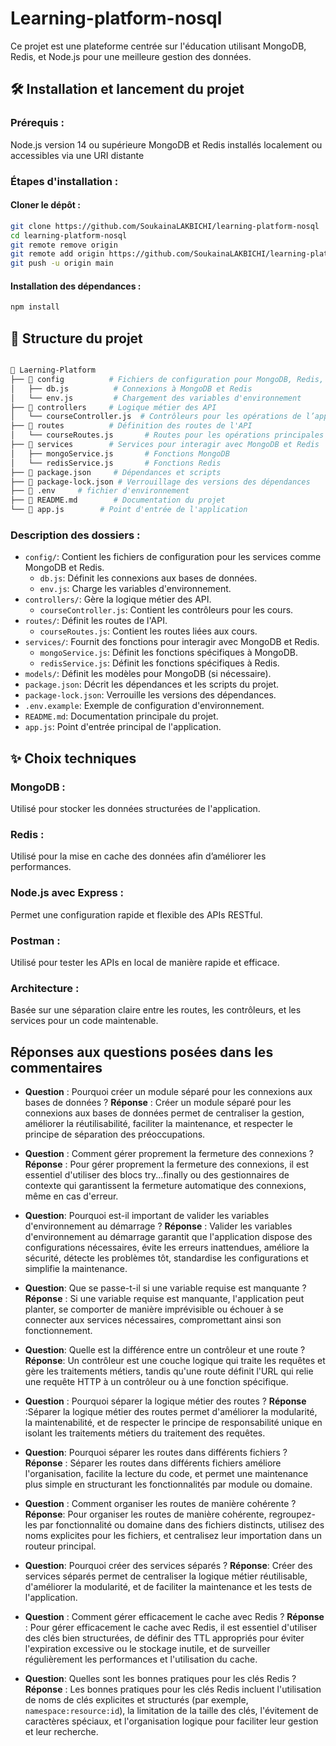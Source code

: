 # Learning-platform-nosql
Ce projet est une plateforme centrée sur l'éducation utilisant MongoDB, Redis, et Node.js pour une meilleure gestion des données.

## 🛠️ Installation et lancement du projet
### Prérequis :
Node.js version 14 ou supérieure
MongoDB et Redis installés localement ou accessibles via une URI distante
### Étapes d'installation :
#### Cloner le dépôt :

```bash
git clone https://github.com/SoukainaLAKBICHI/learning-platform-nosql
cd learning-platform-nosql
git remote remove origin
git remote add origin https://github.com/SoukainaLAKBICHI/learning-platform-nosql
git push -u origin main
```


#### Installation des dépendances :

```bash
npm install
```

## 📂 Structure du projet

```bash

📂 Laerning-Platform
├── 📁 config          # Fichiers de configuration pour MongoDB, Redis, etc.
│   ├── db.js          # Connexions à MongoDB et Redis
│   └── env.js         # Chargement des variables d'environnement
├── 📁 controllers     # Logique métier des API
│   └── courseController.js  # Contrôleurs pour les opérations de l’application
├── 📁 routes          # Définition des routes de l'API
│   └── courseRoutes.js       # Routes pour les opérations principales
├── 📁 services        # Services pour interagir avec MongoDB et Redis
│   ├── mongoService.js       # Fonctions MongoDB
│   └── redisService.js       # Fonctions Redis
├── 📄 package.json     # Dépendances et scripts
├── 📄 package-lock.json # Verrouillage des versions des dépendances
├── 📄 .env     # fichier d'environnement
├── 📄 README.md        # Documentation du projet
└── 📄 app.js        # Point d'entrée de l'application
```

### Description des dossiers :

- `config/`: Contient les fichiers de configuration pour les services comme MongoDB et Redis.
  - `db.js`: Définit les connexions aux bases de données.
  - `env.js`: Charge les variables d'environnement.
- `controllers/`: Gère la logique métier des API.
  - `courseController.js`: Contient les contrôleurs pour les cours.
- `routes/`: Définit les routes de l'API.
  - `courseRoutes.js`: Contient les routes liées aux cours.
- `services/`: Fournit des fonctions pour interagir avec MongoDB et Redis.
  - `mongoService.js`: Définit les fonctions spécifiques à MongoDB.
  - `redisService.js`: Définit les fonctions spécifiques à Redis.
- `models/`: Définit les modèles pour MongoDB (si nécessaire).
- `package.json`: Décrit les dépendances et les scripts du projet.
- `package-lock.json`: Verrouille les versions des dépendances.
- `.env.example`: Exemple de configuration d'environnement.
- `README.md`: Documentation principale du projet.
- `app.js`: Point d'entrée principal de l'application.


## ✨ Choix techniques

### MongoDB :
Utilisé pour stocker les données structurées de l'application.

### Redis :
Utilisé pour la mise en cache des données afin d’améliorer les performances.

### Node.js avec Express :
Permet une configuration rapide et flexible des APIs RESTful.

### Postman :
Utilisé pour tester les APIs en local de manière rapide et efficace.

### Architecture :
Basée sur une séparation claire entre les routes, les contrôleurs, et les services pour un code maintenable.

## Réponses aux questions posées dans les commentaires

- **Question** : Pourquoi créer un module séparé pour les connexions aux bases de données ?
**Réponse** : Créer un module séparé pour les connexions aux bases de données permet de centraliser la gestion, améliorer la réutilisabilité, faciliter la maintenance, et respecter le principe de séparation des préoccupations.
- **Question** : Comment gérer proprement la fermeture des connexions ?
**Réponse** : Pour gérer proprement la fermeture des connexions, il est essentiel d'utiliser des blocs try...finally ou des gestionnaires de contexte qui garantissent la fermeture automatique des connexions, même en cas d'erreur.


- **Question**: Pourquoi est-il important de valider les variables d'environnement au démarrage ?
**Réponse** : Valider les variables d'environnement au démarrage garantit que l'application dispose des configurations nécessaires, évite les erreurs inattendues, améliore la sécurité, détecte les problèmes tôt, standardise les configurations et simplifie la maintenance.
- **Question**: Que se passe-t-il si une variable requise est manquante ?
**Réponse** : Si une variable requise est manquante, l'application peut planter, se comporter de manière imprévisible ou échouer à se connecter aux services nécessaires, compromettant ainsi son fonctionnement.


- **Question**: Quelle est la différence entre un contrôleur et une route ?
**Réponse**: Un contrôleur est une couche logique qui traite les requêtes et gère les traitements métiers, tandis qu'une route définit l'URL qui relie une requête HTTP à un contrôleur ou à une fonction spécifique.
- **Question** : Pourquoi séparer la logique métier des routes ?
**Réponse** :Séparer la logique métier des routes permet d'améliorer la modularité, la maintenabilité, et de respecter le principe de responsabilité unique en isolant les traitements métiers du traitement des requêtes.


- **Question**: Pourquoi séparer les routes dans différents fichiers ?
**Réponse** : Séparer les routes dans différents fichiers améliore l'organisation, facilite la lecture du code, et permet une maintenance plus simple en structurant les fonctionnalités par module ou domaine.
- **Question** : Comment organiser les routes de manière cohérente ?
**Réponse**: Pour organiser les routes de manière cohérente, regroupez-les par fonctionnalité ou domaine dans des fichiers distincts, utilisez des noms explicites pour les fichiers, et centralisez leur importation dans un routeur principal.


- **Question**: Pourquoi créer des services séparés ?
**Réponse**: Créer des services séparés permet de centraliser la logique métier réutilisable, d'améliorer la modularité, et de faciliter la maintenance et les tests de l'application.


- **Question** : Comment gérer efficacement le cache avec Redis ?
**Réponse** : Pour gérer efficacement le cache avec Redis, il est essentiel d'utiliser des clés bien structurées, de définir des TTL appropriés pour éviter l'expiration excessive ou le stockage inutile, et de surveiller régulièrement les performances et l'utilisation du cache.
- **Question**: Quelles sont les bonnes pratiques pour les clés Redis ?
**Réponse** : Les bonnes pratiques pour les clés Redis incluent l'utilisation de noms de clés explicites et structurés (par exemple, `namespace:resource:id`), la limitation de la taille des clés, l'évitement de caractères spéciaux, et l'organisation logique pour faciliter leur gestion et leur recherche.





